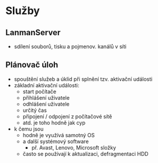 # Služby
## LanmanServer
- sdílení souborů, tisku a pojmenov. kanálů v síti
## Plánovač úloh
- spouštění služeb a úklid při splnění tzv. aktivační události
- základní aktivační události:
	- start počítače
	- přihlášení uživatele
	- odhlášení uživatele
	- určitý čas
	- připojení / odpojení z počítačové sítě
	- atd. je toho hodně jak cyp
- k čemu jsou
	- hodně je využívá samotný OS
	- a další systémový software
		- př. Avast, Lenovo, Microsoft složky
	- často se používají k aktualizaci, defragmentaci HDD
